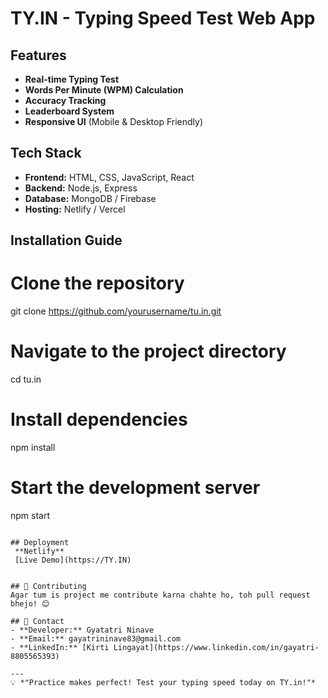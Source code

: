 # TY.IN - Typing Speed Test Web App

## Features
- **Real-time Typing Test**
- **Words Per Minute (WPM) Calculation**
- **Accuracy Tracking**
- **Leaderboard System**
- **Responsive UI** (Mobile & Desktop Friendly)

## Tech Stack
- **Frontend:** HTML, CSS, JavaScript, React
- **Backend:** Node.js, Express
- **Database:** MongoDB / Firebase
- **Hosting:** Netlify / Vercel

##  Installation Guide

# Clone the repository
git clone https://github.com/yourusername/tu.in.git

# Navigate to the project directory
cd tu.in

# Install dependencies
npm install

# Start the development server
npm start
```

## Deployment
 **Netlify** 
 [Live Demo](https://TY.IN)


## 🤝 Contributing
Agar tum is project me contribute karna chahte ho, toh pull request bhejo! 😊

## 📧 Contact
- **Developer:** Gyatatri Ninave
- **Email:** gayatrininave83@gmail.com
- **LinkedIn:** [Kirti Lingayat](https://www.linkedin.com/in/gayatri-8805565393)

---
💡 *"Practice makes perfect! Test your typing speed today on TY.in!"*
